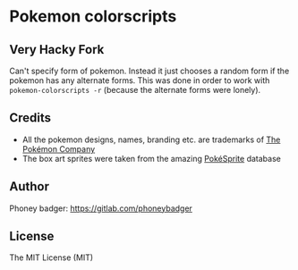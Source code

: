 # Pokemon colorscripts

## Very Hacky Fork
Can't specify form of pokemon. Instead it just chooses a random form if the pokemon has any alternate forms.
This was done in order to work with ```pokemon-colorscripts -r``` (because the alternate forms were lonely).

## Credits
- All the pokemon designs, names, branding etc. are trademarks of [The Pokémon Company](https://pokemon.com)
- The box art sprites were taken from the amazing [PokéSprite](https://msikma.github.io/pokesprite/) database

## Author
Phoney badger:
https://gitlab.com/phoneybadger

## License
The MIT License (MIT)

